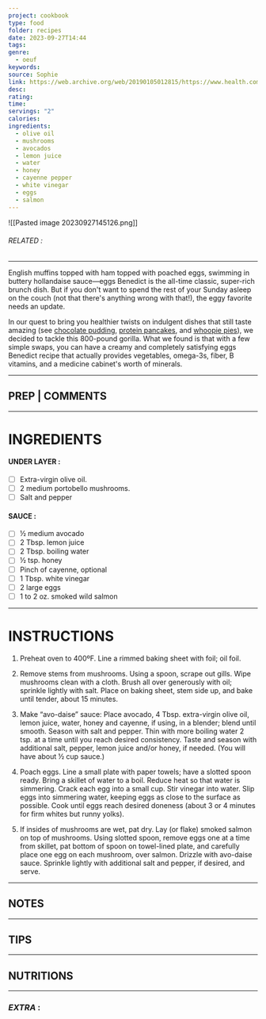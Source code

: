 ```yaml
---
project: cookbook
type: food
folder: recipes
date: 2023-09-27T14:44
tags: 
genre:
  - oeuf
keywords: 
source: Sophie
link: https://web.archive.org/web/20190105012815/https://www.health.com/food/healthy-eggs-benedict
desc: 
rating: 
time: 
servings: "2"
calories: 
ingredients:
  - olive oil
  - mushrooms
  - avocados
  - lemon juice
  - water
  - honey
  - cayenne pepper
  - white vinegar
  - eggs
  - salmon
---
```


![[Pasted image 20230927145126.png]]
###### *RELATED* : 
---
English muffins topped with ham topped with poached eggs, swimming in buttery hollandaise sauce—eggs Benedict is the all-time classic, super-rich brunch dish. But if you don't want to spend the rest of your Sunday asleep on the couch (not that there's anything wrong with that!), the eggy favorite needs an update.

In our quest to bring you healthier twists on indulgent dishes that still taste amazing (see [chocolate pudding](https://web.archive.org/web/20190105012815/https://www.health.com/recipes/how-to-make-chocolate-avocado-pudding), [protein pancakes](https://web.archive.org/web/20190105012815/https://www.health.com/food/protein-pancake-recipes), and [whoopie pies](https://web.archive.org/web/20190105012815/https://www.health.com/food/healthy-whoopie-pie)), we decided to tackle this 800-pound gorilla. What we found is that with a few simple swaps, you can have a creamy and completely satisfying eggs Benedict recipe that actually provides vegetables, omega-3s, fiber, B vitamins, and a medicine cabinet's worth of minerals.

---
## PREP | COMMENTS



---
# INGREDIENTS

#### UNDER LAYER :

- [ ] Extra-virgin olive oil.   
- [ ] 2 medium portobello mushrooms.   
- [ ] Salt and pepper

#### SAUCE :

- [ ] ½ medium avocado
- [ ] 2 Tbsp. lemon juice
- [ ] 2 Tbsp. boiling water
- [ ] ½ tsp. honey
- [ ] Pinch of cayenne, optional
- [ ] 1 Tbsp. white vinegar
- [ ] 2 large eggs
- [ ] 1 to 2 oz. smoked wild salmon

---
# INSTRUCTIONS

1. Preheat oven to 400ºF. Line a rimmed baking sheet with foil; oil foil.
    
2. Remove stems from mushrooms. Using a spoon, scrape out gills. Wipe mushrooms clean with a cloth. Brush all over generously with oil; sprinkle lightly with salt. Place on baking sheet, stem side up, and bake until tender, about 15 minutes.
    
3. Make “avo-daise” sauce: Place avocado, 4 Tbsp. extra-virgin olive oil, lemon juice, water, honey and cayenne, if using, in a blender; blend until smooth. Season with salt and pepper. Thin with more boiling water 2 tsp. at a time until you reach desired consistency. Taste and season with additional salt, pepper, lemon juice and/or honey, if needed. (You will have about ½ cup sauce.)
    
4. Poach eggs. Line a small plate with paper towels; have a slotted spoon ready. Bring a skillet of water to a boil. Reduce heat so that water is simmering. Crack each egg into a small cup. Stir vinegar into water. Slip eggs into simmering water, keeping eggs as close to the surface as possible. Cook until eggs reach desired doneness (about 3 or 4 minutes for firm whites but runny yolks).
    
5. If insides of mushrooms are wet, pat dry. Lay (or flake) smoked salmon on top of mushrooms. Using slotted spoon, remove eggs one at a time from skillet, pat bottom of spoon on towel-lined plate, and carefully place one egg on each mushroom, over salmon. Drizzle with avo-daise sauce. Sprinkle lightly with additional salt and pepper, if desired, and serve.

---
## NOTES



---
## TIPS



---
## NUTRITIONS



---
### *EXTRA* :



